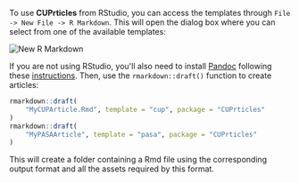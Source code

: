 

To use **CUPrticles** from RStudio, you can access the templates through `File -> New File -> R Markdown`. This will open the dialog box where you can select from one of the available templates:

![New R Markdown](https://bookdown.org/yihui/rmarkdown/images/rticles-templates.png)
    
 
If you are not using RStudio, you'll also need to install [Pandoc](https://pandoc.org) following these [instructions](https://bookdown.org/yihui/rmarkdown-cookbook/install-pandoc.html). Then, use the `rmarkdown::draft()` function to create articles:

```r
rmarkdown::draft(
    "MyCUPArticle.Rmd", template = "cup", package = "CUPrticles"
)
rmarkdown::draft(
    "MyPASAArticle", template = "pasa", package = "CUPrticles"
)
```
   
   This will create a folder containing a Rmd file using the corresponding output format and all the assets required by this format. 
